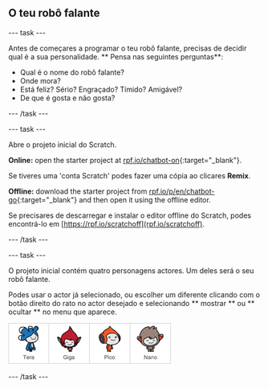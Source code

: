 ## O teu robô falante

\--- task \---

Antes de começares a programar o teu robô falante, precisas de decidir qual é a sua personalidade. ** Pensa nas seguintes perguntas**:

+ Qual é o nome do robô falante?
+ Onde mora?
+ Está feliz? Sério? Engraçado? Tímido? Amigável?
+ De que é gosta e não gosta?

\--- /task \---

\--- task \---

Abre o projeto inicial do Scratch.

**Online:** open the starter project at [rpf.io/chatbot-on](https://rpf.io/chatbot-on){:target="_blank"}.

Se tiveres uma 'conta Scratch' podes fazer uma cópia ao clicares **Remix**.

**Offline:** download the starter project from [rpf.io/p/en/chatbot-go](https://rpf.io/p/en/chatbot-go){:target="_blank"} and then open it using the offline editor.

Se precisares de descarregar e instalar o editor offline do Scratch, podes encontrá-lo em [https://rpf.io/scratchoff](rpf.io/scratchoff).

\--- /task \---

\--- task \---

O projeto inicial contém quatro personagens actores. Um deles será o seu robô falante.

Podes usar o actor já selecionado, ou escolher um diferente clicando com o botão direito do rato no actor desejado e selecionando ** mostrar ** ou ** ocultar ** no menu que aparece.

![Escolhe um personagem](images/chatbot-characters.png)

\--- /task \---